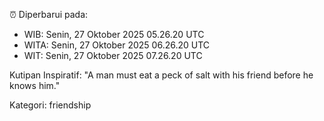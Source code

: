 ⏰ Diperbarui pada:
- WIB: Senin, 27 Oktober 2025 05.26.20 UTC
- WITA: Senin, 27 Oktober 2025 06.26.20 UTC
- WIT: Senin, 27 Oktober 2025 07.26.20 UTC

Kutipan Inspiratif:
"A man must eat a peck of salt with his friend before he knows him."


Kategori: friendship

